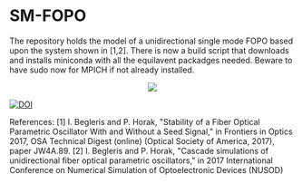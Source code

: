 # SM-FOPO

The repository holds the model of a unidirectional single mode FOPO based upon the system shown in [1,2]. 
There is now a build script that downloads and installs miniconda with all the equilavent packadges needed. Beware to have sudo now for MPICH if not already installed.

<p align="center">
<img src="https://raw.githubusercontent.com/ibegleris/strict-SM-FOPO_dev/master/build_data/FOPO.jpg?token=AI8qxCxeJyd1vy99WTVYTv2UnnJ2Jz-cks5Z5yzPwA%3D%3D">
</p>


[![DOI](https://zenodo.org/badge/DOI/10.5281/zenodo.996378.svg)](https://doi.org/10.5281/zenodo.996378)


References:
[1] I. Begleris and P. Horak, "Stability of a Fiber Optical Parametric Oscillator With and Without a Seed Signal," in Frontiers in Optics 2017, OSA Technical Digest (online) (Optical Society of America, 2017), paper JW4A.89. 
[2] I. Begleris and P. Horak, "Cascade simulations of unidirectional fiber optical parametric oscillators," in 2017 International Conference on Numerical Simulation of Optoelectronic Devices (NUSOD)
